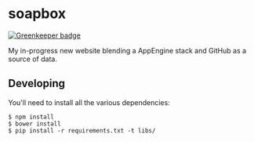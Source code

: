 # soapbox

[![Greenkeeper badge](https://badges.greenkeeper.io/zacharytamas/soapbox.svg)](https://greenkeeper.io/)

My in-progress new website blending a AppEngine stack and GitHub as a source of data.

## Developing

You'll need to install all the various dependencies:

    $ npm install
    $ bower install
    $ pip install -r requirements.txt -t libs/
